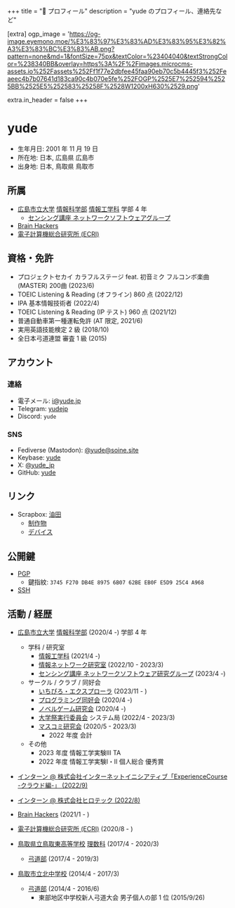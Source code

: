 +++
title = "👤 プロフィール"
description = "yude のプロフィール、連絡先など"

[extra]
ogp_image = 'https://og-image.eyemono.moe/%E3%83%97%E3%83%AD%E3%83%95%E3%82%A3%E3%83%BC%E3%83%AB.png?pattern=none&md=1&fontSize=75px&textColor=%23404040&textStrongColor=%238340BB&overlay=https%3A%2F%2Fimages.microcms-assets.io%252Fassets%252Ff1f77e2dbfee45faa90eb70c5b4445f3%252Feaeec4b7b07641d183ca90c4b070e5fe%252FOGP%2525E7%252594%2525BB%2525E5%252583%25258F%2528W1200xH630%2529.png'

extra.in_header = false
+++

# yude

- 生年月日: 2001 年 11 月 19 日
- 所在地: 日本, 広島県 広島市
- 出身地: 日本, 鳥取県 鳥取市

## 所属

- [広島市立大学](https://www.hiroshima-cu.ac.jp/) [情報科学部](https://www2.info.hiroshima-cu.ac.jp/) [情報工学科](https://www.hiroshima-cu.ac.jp/department/sciences/info/) 学部 4 年
  - [センシング講座 ネットワークソフトウェアグループ](https://funahcu.github.io/funalab/)
- [Brain Hackers](https://github.com/brain-hackers/README)
- [電子計算機総合研究所 (ECRI)](https://github.com/TeamECRI/)

## 資格・免許

- プロジェクトセカイ カラフルステージ feat. 初音ミク フルコンボ楽曲 (MASTER) 200曲 (2023/6)
- TOEIC Listening & Reading (オフライン) 860 点 (2022/12)
- IPA 基本情報技術者 (2022/4)
- TOEIC Listening & Reading (IP テスト) 960 点 (2021/12)
- 普通自動車第一種運転免許 (AT 限定, 2021/6)
- 実用英語技能検定 2 級 (2018/10)
- 全日本弓道連盟 審査 1 級 (2015)

## アカウント

### 連絡

- 電子メール: [i@yude.jp](mailto:i@yude.jp)
- Telegram: [yudejp](https://t.me/yudejp)
- Discord: `yude`

### SNS

- Fediverse (Mastodon): [@yude@soine.site](https://mstdn.soine.site/@yude)
- Keybase: [yude](https://keybase.io/yude)
- X: [@yude_jp](https://x.com/yude_jp)
- GitHub: [yude](https://github.com/yude)

## リンク

- Scrapbox: [油田](https://scrapbox.io/yude)
  - [制作物](https://scrapbox.io/yude/%E5%88%B6%E4%BD%9C%E7%89%A9)
  - [デバイス](https://scrapbox.io/yude/%E3%83%87%E3%83%90%E3%82%A4%E3%82%B9)

## 公開鍵

- [PGP](https://github.com/yude.gpg)
  - 鍵指紋: `3745 F270 DB4E 8975 6B07 62BE EB0F E5D9 25C4 A968`
- [SSH](https://github.com/yude.keys)

## 活動 / 経歴

- [広島市立大学](https://www.hiroshima-cu.ac.jp/) [情報科学部](https://www2.info.hiroshima-cu.ac.jp/) (2020/4 -) 学部 4 年

  - 学科 / 研究室
    - [情報工学科](https://www.hiroshima-cu.ac.jp/department/sciences/info/) (2021/4 -)
    - [情報ネットワーク研究室](http://www.net.info.hiroshima-cu.ac.jp/) (2022/10 - 2023/3)
    - [センシング講座 ネットワークソフトウェア研究グループ](https://funahcu.github.io/funalab/) (2023/4 -)
  - サークル / クラブ / 同好会
    - [いちぴろ・エクスプローラ](https://x.com/hcu_tech) (2023/11 - )
    - [プログラミング同好会](https://twitter.com/HCU_ProgramClub) (2020/4 -)
    - [ノベルゲーム研究会](https://twitter.com/hcunovelgame) (2020/4 -)
    - [大学祭実行委員会](https://ichidaisai.com) システム局 (2022/4 - 2023/3)
    - [マスコミ研究会](https://twitter.com/masukenDP) (2020/5 - 2023/3)
      - 2022 年度 会計
  - その他
    - 2023 年度 情報工学実験Ⅲ TA
    - 2022 年度 情報工学実験Ⅰ・Ⅱ 個人総合 優秀賞

- [インターン @ 株式会社インターネットイニシアティブ「ExperienceCourse -クラウド編-」 (2022/9)](https://www.iij.ad.jp/)

- [インターン @ 株式会社ヒロテック (2022/8)](https://www.hirotec.co.jp/)

- [Brain Hackers](https://github.com/brain-hackers/README) (2021/1 - )

- [電子計算機総合研究所 (ECRI)](https://github.com/TeamECRI/) (2020/8 - )

- [鳥取県立鳥取東高等学校](https://www.torikyo.ed.jp/torie-h/) [理数科](https://www.torikyo.ed.jp/torie-h/%E7%90%86%E6%95%B0%E7%A7%91) (2017/4 - 2020/3)
  - [弓道部](https://www.torikyo.ed.jp/torie-h/%E9%83%A8%E6%B4%BB%E5%8B%95/%E5%BC%93%E9%81%93) (2017/4 - 2019/3)

- [鳥取市立北中学校](https://sites.google.com/g.torikyo.ed.jp/torin-jhp/) (2014/4 - 2017/3)
  - [弓道部](https://sites.google.com/g.torikyo.ed.jp/torin-jhp/%E9%83%A8%E6%B4%BB%E5%8B%95/%E5%90%84%E9%83%A8%E5%B9%B4%E9%96%93%E6%B4%BB%E5%8B%95%E8%A8%88%E7%94%BB?authuser=0) (2014/4 - 2016/6)
    - 東部地区中学校新人弓道大会 男子個人の部 1 位 (2015/9/26)
